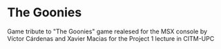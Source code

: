 # The Goonies

Game tribute to "The Goonies" game realesed for the MSX console by Víctor Cárdenas and Xavier Macias for the Project 1 lecture in CITM-UPC

 
